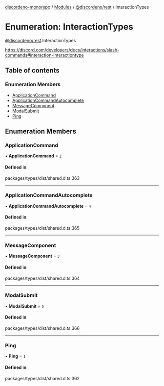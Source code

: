 [discordeno-monorepo](../README.md) / [Modules](../modules.md) / [@discordeno/rest](../modules/discordeno_rest.md) / InteractionTypes

# Enumeration: InteractionTypes

[@discordeno/rest](../modules/discordeno_rest.md).InteractionTypes

https://discord.com/developers/docs/interactions/slash-commands#interaction-interactiontype

## Table of contents

### Enumeration Members

- [ApplicationCommand](discordeno_rest.InteractionTypes.md#applicationcommand)
- [ApplicationCommandAutocomplete](discordeno_rest.InteractionTypes.md#applicationcommandautocomplete)
- [MessageComponent](discordeno_rest.InteractionTypes.md#messagecomponent)
- [ModalSubmit](discordeno_rest.InteractionTypes.md#modalsubmit)
- [Ping](discordeno_rest.InteractionTypes.md#ping)

## Enumeration Members

### ApplicationCommand

• **ApplicationCommand** = `2`

#### Defined in

packages/types/dist/shared.d.ts:363

---

### ApplicationCommandAutocomplete

• **ApplicationCommandAutocomplete** = `4`

#### Defined in

packages/types/dist/shared.d.ts:365

---

### MessageComponent

• **MessageComponent** = `3`

#### Defined in

packages/types/dist/shared.d.ts:364

---

### ModalSubmit

• **ModalSubmit** = `5`

#### Defined in

packages/types/dist/shared.d.ts:366

---

### Ping

• **Ping** = `1`

#### Defined in

packages/types/dist/shared.d.ts:362
